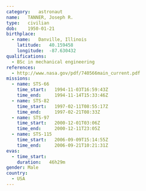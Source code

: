 ```yaml
---
category:	astronaut
name:	TANNER, Joseph R.
type:	civilian
dob:	1950-01-21
birthplace:
  - name:	Danville, Illinois
    latitude:	40.159458
    longitude:	-87.630432
qualifications:
  - BSc in mechanical engineering
references:
  - http://www.nasa.gov/pdf/740566main_current.pdf
missions:
  - name: STS-66
    time_start:   1994-11-03T16:59:43Z
    time_end:     1994-11-14T15:33:46Z
  - name: STS-82
    time_start:   1997-02-11T08:55:17Z
    time_end:     1997-02-21T08:33Z
  - name: STS-97
    time_start:   2000-12-01T03:06Z
    time_end:     2000-12-11T23:05Z
  - name: STS-115
    time_start:   2006-09-09T15:14:55Z
    time_end:     2006-09-21T10:21:31Z
evas:
  - time_start: 
    duration:   46h29m
gender:	Male
country:
  - USA
---
```

